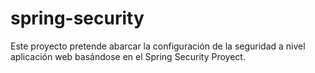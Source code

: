 spring-security
===============

Este proyecto pretende abarcar la configuración de la seguridad a nivel aplicación web basándose en el Spring Security Proyect.
